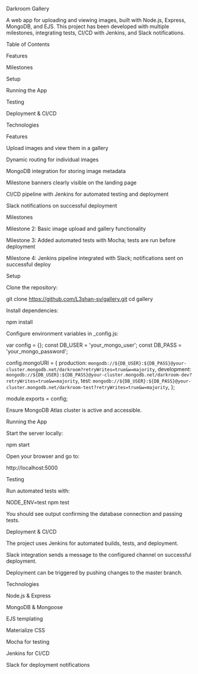 Darkroom Gallery

A web app for uploading and viewing images, built with Node.js, Express, MongoDB, and EJS. This project has been developed with multiple milestones, integrating tests, CI/CD with Jenkins, and Slack notifications.

Table of Contents

Features

Milestones

Setup

Running the App

Testing

Deployment & CI/CD

Technologies

Features

Upload images and view them in a gallery

Dynamic routing for individual images

MongoDB integration for storing image metadata

Milestone banners clearly visible on the landing page

CI/CD pipeline with Jenkins for automated testing and deployment

Slack notifications on successful deployment

Milestones

Milestone 2: Basic image upload and gallery functionality

Milestone 3: Added automated tests with Mocha; tests are run before deployment

Milestone 4: Jenkins pipeline integrated with Slack; notifications sent on successful deploy

Setup

Clone the repository:

git clone https://github.com/L3shan-sv/gallery.git
cd gallery


Install dependencies:

npm install


Configure environment variables in _config.js:

var config = {};
const DB_USER = 'your_mongo_user';
const DB_PASS = 'your_mongo_password';

config.mongoURI = {
    production: `mongodb://${DB_USER}:${DB_PASS}@your-cluster.mongodb.net/darkroom?retryWrites=true&w=majority`,
    development: `mongodb://${DB_USER}:${DB_PASS}@your-cluster.mongodb.net/darkroom-dev?retryWrites=true&w=majority`,
    test: `mongodb://${DB_USER}:${DB_PASS}@your-cluster.mongodb.net/darkroom-test?retryWrites=true&w=majority`,
};

module.exports = config;


Ensure MongoDB Atlas cluster is active and accessible.

Running the App

Start the server locally:

npm start


Open your browser and go to:

http://localhost:5000

Testing

Run automated tests with:

NODE_ENV=test npm test


You should see output confirming the database connection and passing tests.

Deployment & CI/CD

The project uses Jenkins for automated builds, tests, and deployment.

Slack integration sends a message to the configured channel on successful deployment.

Deployment can be triggered by pushing changes to the master branch.

Technologies

Node.js & Express

MongoDB & Mongoose

EJS templating

Materialize CSS

Mocha for testing

Jenkins for CI/CD

Slack for deployment notifications
